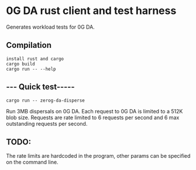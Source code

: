 # 0G DA rust client and test harness

Generates workload tests for 0G DA.


## Compilation
```
install rust and cargo
cargo build
cargo run -- --help
```



## --- Quick test-----
```
cargo run -- zerog-da-disperse
```

Run 3MB dispersals on 0G DA. Each request to 0G DA is limited to a 512K blob size.
Requests are rate limited to 6 requests per second and 6 max outstanding requests per second.

## TODO:
The rate limits are hardcoded in the program, other params can be specified on the command line.

